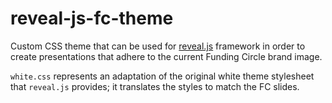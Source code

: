 # reveal-js-fc-theme

Custom CSS theme that can be used for [reveal.js](https://revealjs.com/#/) framework in order to create presentations that adhere to the current Funding Circle brand image.

`white.css` represents an adaptation of the original white theme stylesheet that `reveal.js` provides; it translates the styles to match the FC slides.
